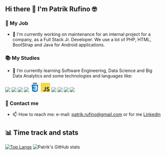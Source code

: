 ## Hi there 👋 I'm Patrik Rufino 🤓

### 🤑 My Job
- 🔭 I'm currently working on maintenance for an internal project for a company, as a Full Stack Jr. Developer.
We use a lot of PHP, HTML, BootStrap and Java for Android applications.

### 📚 My Studies
- 🌱 I’m currently learning Software Engineering, Data Science and Big Data Analytics
and some technologies and languages like:

<code><img height="30" src="https://cdn.svgporn.com/logos/java.svg"></code>[](https://www.java.com/pt-BR/)
<code><img height="30" src="https://cdn.svgporn.com/logos/php.svg"></code> [](https://www.php.net/)
<code><img height="30" src="https://cdn.svgporn.com/logos/kotlin.svg"></code>[](https://kotlinlang.org/)
<code><img height="30" src="https://cdn.svgporn.com/logos/html-5.svg"></code>[](https://www.w3.org/html/)
<code><img height="30" src="https://raw.githubusercontent.com/github/explore/80688e429a7d4ef2fca1e82350fe8e3517d3494d/topics/css/css.png"></code> [](https://www.w3.org/Style/CSS/Overview.en.html)
<code><img height="30" src="https://raw.githubusercontent.com/github/explore/80688e429a7d4ef2fca1e82350fe8e3517d3494d/topics/javascript/javascript.png"></code> [](https://www.javascript.com/)
<code><img height="30" src="https://github.com/jalbertsr/logo-badge-images/blob/master/img/rsz_python.png?raw=true"></code> [](https://www.python.org/)
<code><img height="30" src="https://cdn.svgporn.com/logos/linux-tux.svg"></code> [](https://www.linux.org/)
<code><img height="30" src="https://cdn.svgporn.com/logos/docker-icon.svg"></code> [](https://www.docker.com/)
<code><img height="30" src="https://cdn.svgporn.com/logos/git-icon.svg"></code> [](https://git-scm.com/)

### 👀 Contact me
- 📫 How to reach me: e-mail: patrik.rufino@gmail.com or for me [Linkedin](https://linkedin.com/in/patrikalanrufino/)

## 📊 Time track and stats

[![Top Langs](https://github-readme-stats.vercel.app/api/top-langs/?username=patrikrufino&layout=compact&theme=dracula)](https://github.com/anuraghazra/github-readme-stats)
![Patrik's GitHub stats](https://github-readme-stats.vercel.app/api?username=patrikrufino&show_icons=true&theme=dracula)


